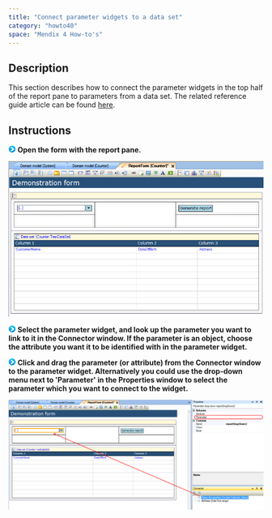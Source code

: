 ```yaml
---
title: "Connect parameter widgets to a data set"
category: "howto40"
space: "Mendix 4 How-to's"
---
```

## Description

This section describes how to connect the parameter widgets in the top half of the report pane to parameters from a data set. The related reference guide article can be found [here](/refguide4/report-pane).

## Instructions

![](attachments/819203/917932.png) **Open the form with the report pane.**

![](attachments/2621474/2752726.png)

![](attachments/819203/917932.png) **Select the parameter widget, and look up the parameter you want to link to it in the Connector window. If the parameter is an object, choose the attribute you want it to be identified with in the parameter widget.**

![](attachments/819203/917932.png) **Click and drag the parameter (or attribute) from the Connector window to the parameter widget. Alternatively you could use the drop-down menu next to 'Parameter' in the Properties window to select the parameter which you want to connect to the widget.**

![](attachments/2621474/2752727.png)
